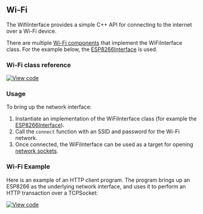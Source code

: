 ## Wi-Fi

The WifiInterface provides a simple C++ API for connecting to the internet over a Wi-Fi device.

There are multiple [Wi-Fi components](https://developer.mbed.org/components/cat/wifi/) that implement the WiFiInterface class. For the example below,
the [ESP8266Interface](https://github.com/armmbed/esp8266-driver) is used.

### Wi-Fi class reference

[![View code](https://www.mbed.com/embed/?type=library)](/docs/v5.4/mbed-os-api-doxy/class_wi_fi_interface.html)

### Usage

To bring up the network interface:

1. Instantiate an implementation of the WiFiInterface class (for example the [ESP8266Interface](https://github.com/armmbed/esp8266-driver)).
1. Call the `connect` function with an SSID and password for the Wi-Fi network.
1. Once connected, the WiFiInterface can be used as a target for opening [network sockets](/docs/v5.4/reference/network-socket-overview.html).

### Wi-Fi Example

Here is an example of an HTTP client program. The program brings up an ESP8266 as the underlying network interface, and uses it to perform an HTTP transaction over a TCPSocket:

[![View code](https://www.mbed.com/embed/?url=https://developer.mbed.org/teams/mbed_example/code/TCPSocketWiFi_Example/)](https://developer.mbed.org/teams/mbed_example/code/TCPSocketWiFi_Example/file/6a4e57edc2b2/main.cpp)
